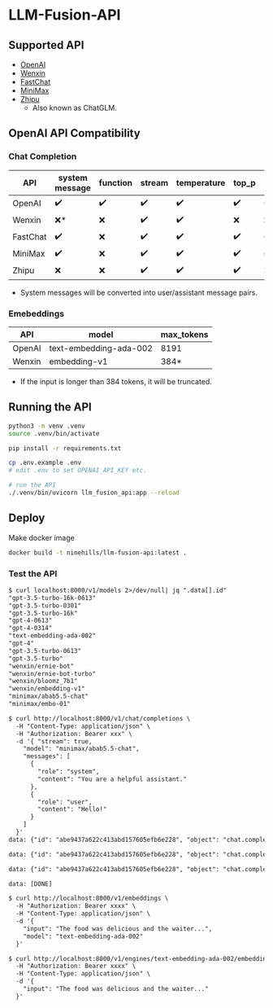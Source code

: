 # LLM-Fusion-API

## Supported API

- [OpenAI](https://platform.openai.com/docs/api-reference/introduction)
- [Wenxin](https://cloud.baidu.com/doc/WENXINWORKSHOP/s/flfmc9do2)
- [FastChat](https://github.com/lm-sys/FastChat/blob/main/docs/openai_api.md)
- [MiniMax](https://api.minimax.chat/)
- [Zhipu](https://open.bigmodel.cn/doc/api#overview)
    - Also known as ChatGLM.

## OpenAI API Compatibility

### Chat Completion

| API | system message | function | stream | temperature | top_p | n | stop | max_tokens | presence_penalty | frequency_penalty | logit_bias |
| --- | --- | --- | --- | --- | --- | --- | --- | --- | --- | --- | --- |
| OpenAI | ✔️ | ✔️ | ✔️ | ✔️ | ✔️ | ✔️ | ✔️ | ✔️ | ✔️ | ✔️ | ✔️ |
| Wenxin | ❌* |❌ | ✔️ | ✔️ | ❌ | ❌ | ❌ | ❌ | ❌ | ❌ | ❌ |
| FastChat | ✔️ | ❌ | ✔️ | ✔️ | ✔️ | ✔️ | ✔️ | ✔️ | ❌ | ❌ | ❌ |
| MiniMax | ✔️ | ❌ | ✔️ | ✔️ | ✔️ | ✔️ | ❌ | ✔️ | ❌ | ❌ | ❌ |
| Zhipu | ❌ | ❌ | ✔️ | ✔️ | ✔️ | ❌ | ❌ | ❌ | ❌ | ❌ | ❌ |

* System messages will be converted into user/assistant message pairs.

### Emebeddings

| API | model | max_tokens |
| --- | --- | --- |
| OpenAI | text-embedding-ada-002 | 8191  |
| Wenxin | embedding-v1 | 384* |

- If the input is longer than 384 tokens, it will be truncated.

## Running the API

```bash
python3 -m venv .venv
source .venv/bin/activate

pip install -r requirements.txt

cp .env.example .env
# edit .env to set OPENAI_API_KEY etc.

# run the API
./.venv/bin/uvicorn llm_fusion_api:app --reload
```

## Deploy

Make docker image

```bash
docker build -t ninehills/llm-fusion-api:latest .
```

### Test the API

```txt
$ curl localhost:8000/v1/models 2>/dev/null| jq ".data[].id"
"gpt-3.5-turbo-16k-0613"
"gpt-3.5-turbo-0301"
"gpt-3.5-turbo-16k"
"gpt-4-0613"
"gpt-4-0314"
"text-embedding-ada-002"
"gpt-4"
"gpt-3.5-turbo-0613"
"gpt-3.5-turbo"
"wenxin/ernie-bot"
"wenxin/ernie-bot-turbo"
"wenxin/bloomz_7b1"
"wenxin/embedding-v1"
"minimax/abab5.5-chat"
"minimax/embo-01"

$ curl http://localhost:8000/v1/chat/completions \
  -H "Content-Type: application/json" \
  -H "Authorization: Bearer xxx" \
  -d '{ "stream": true,
    "model": "minimax/abab5.5-chat",
    "messages": [
      {
        "role": "system",
        "content": "You are a helpful assistant."
      },
      {
        "role": "user",
        "content": "Hello!"
      }
    ]
  }'
data: {"id": "abe9437a622c413abd157605efb6e228", "object": "chat.completion.chunk", "created": 1690690250, "model": "abab5.5-chat", "choices": [{"index": 0, "delta": {"role": "assistant", "content": ""}, "finish_reason": null}]}

data: {"id": "abe9437a622c413abd157605efb6e228", "object": "chat.completion.chunk", "created": 1690690250, "model": "abab5.5-chat", "choices": [{"index": 0, "delta": {"content": "Hello! How can I assist you today?"}, "finish_reason": null}]}

data: {"id": "abe9437a622c413abd157605efb6e228", "object": "chat.completion.chunk", "created": 1690690250, "model": "abab5.5-chat", "choices": [{"index": 0, "delta": {"content": ""}, "finish_reason": "stop"}]}

data: [DONE]

$ curl http://localhost:8000/v1/embeddings \
  -H "Authorization: Bearer xxxx" \
  -H "Content-Type: application/json" \
  -d '{
    "input": "The food was delicious and the waiter...",
    "model": "text-embedding-ada-002"
  }'

$ curl http://localhost:8000/v1/engines/text-embedding-ada-002/embeddings \
  -H "Authorization: Bearer xxxx" \
  -H "Content-Type: application/json" \
  -d '{
    "input": "The food was delicious and the waiter..."
  }'


```
